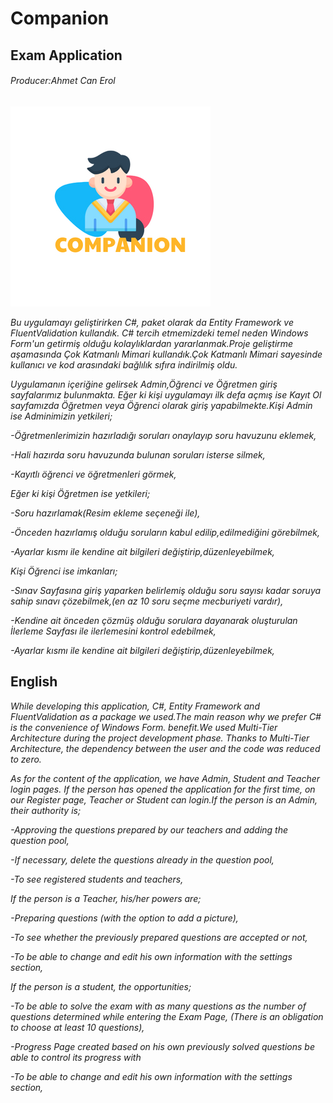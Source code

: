 # Companion
## Exam Application
###### Producer:Ahmet Can Erol
![Image of Companion](https://github.com/ahmetcerol/Companion/blob/master/logoa_320x320.jpg)


*Bu uygulamayı geliştirirken C#, paket olarak da Entity Framework ve FluentValidation
kullandık. C# tercih etmemizdeki temel neden Windows Form'un getirmiş olduğu kolaylıklardan 
yararlanmak.Proje geliştirme aşamasında Çok Katmanlı Mimari kullandık.Çok Katmanlı Mimari sayesinde kullanıcı ve kod arasındaki bağlılık sıfıra indirilmiş oldu.*

*Uygulamanın içeriğine gelirsek Admin,Öğrenci ve Öğretmen giriş sayfalarımız bulunmakta.
Eğer ki kişi uygulamayı ilk defa açmış ise Kayıt Ol sayfamızda Öğretmen veya Öğrenci
olarak giriş yapabilmekte.Kişi Admin ise Adminimizin yetkileri;*
 
  *-Öğretmenlerimizin hazırladığı soruları onaylayıp soru havuzunu eklemek,*
  
  *-Hali hazırda soru havuzunda bulunan soruları isterse silmek,*
  
  *-Kayıtlı öğrenci ve öğretmenleri görmek,*

*Eğer ki kişi Öğretmen ise yetkileri;*

  *-Soru hazırlamak(Resim ekleme seçeneği ile),*
  
 *-Önceden hazırlamış olduğu soruların kabul edilip,edilmediğini görebilmek,*
  
  *-Ayarlar kısmı ile kendine ait bilgileri değiştirip,düzenleyebilmek,*
  
*Kişi Öğrenci ise imkanları;*
  
 *-Sınav Sayfasına giriş yaparken belirlemiş olduğu soru sayısı kadar soruya sahip
  sınavı çözebilmek,(en az 10 soru seçme mecburiyeti vardır),*
  
 *-Kendine ait önceden çözmüş olduğu sorulara dayanarak oluşturulan İlerleme Sayfası
  ile ilerlemesini kontrol edebilmek,*
  
 *-Ayarlar kısmı ile kendine ait bilgileri değiştirip,düzenleyebilmek,*

 
 
 ## English
 
 *While developing this application, C#, Entity Framework and FluentValidation as a package
we used.The main reason why we prefer C# is the convenience of Windows Form.
benefit.We used Multi-Tier Architecture during the project development phase. Thanks to Multi-Tier Architecture, the dependency between the user and the code was reduced to zero.*

*As for the content of the application, we have Admin, Student and Teacher login pages.
If the person has opened the application for the first time, on our Register page, Teacher or Student
can login.If the person is an Admin, their authority is;*

   *-Approving the questions prepared by our teachers and adding the question pool,*
   
   *-If necessary, delete the questions already in the question pool,*
   
   *-To see registered students and teachers,*
   
*If the person is a Teacher, his/her powers are;*

   *-Preparing questions (with the option to add a picture),*
   
   *-To see whether the previously prepared questions are accepted or not,*
   
   *-To be able to change and edit his own information with the settings section,*
   
*If the person is a student, the opportunities;*   
  
   *-To be able to solve the exam with as many questions as the number of questions determined while entering the Exam Page, (There is an obligation to choose at least 10 questions),*
   
   *-Progress Page created based on his own previously solved questions
  be able to control its progress with*
  
  *-To be able to change and edit his own information with the settings section,*
  
